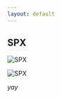 ```yaml
---
layout: default
---
```


## SPX

![SPX](https://www.ivolatility.com/nchart.j?charts=price&1=ticker*SPX)

![SPX](https://www.ivolatility.com/nchart.j?charts=volatility&1=ticker*SPX)

_yay_
